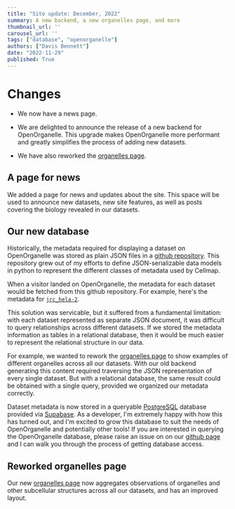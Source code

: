```yaml
---
title: "Site update: December, 2022"
summary: A new backend, a new organelles page, and more
thumbnail_url: ''
carousel_url: ''
tags: ["database", "openorganelle"]
authors: ["Davis Bennett"]
date: "2022-11-29"
published: True
---
```


# Changes

* We now have a news page.

* We are delighted to announce the release of a new backend for OpenOrganelle. This upgrade makes OpenOrganelle more performant and greatly simplifies the process of adding new datasets.

* We have also reworked the [organelles page](https://openorganelle.janelia.org/organelles). 

## A page for news
We added a page for news and updates about the site. This space will be used to announce new datasets, new site features, as well as posts covering the biology revealed in our datasets.  


## Our new database
Historically, the metadata required for displaying a dataset on OpenOrganelle was stored as plain JSON files in a [github repository](https://github.com/janelia-cosem/fibsem-metadata). This repository grew out of my efforts to define JSON-serializable data models in python to represent the different classes of metadata used by Cellmap. 

When a visitor landed on OpenOrganelle, the metadata for each dataset would be fetched from this github repository. For example, here's the metadata for [`jrc_hela-2`](https://github.com/janelia-cosem/fibsem-metadata/blob/master/api/jrc_hela-2/manifest.json). 

This solution was servicable, but it suffered from a fundamental limitation: with each dataset represented as separate JSON document, it was difficult to query relationships across different datasets. If we stored the metadata information as tables in a relational database, then it would be much easier to represent the relational structure in our data. 

For example, we wanted to rework the [organelles page](https://openorganelle.janelia.org/organelles) to show examples of different organelles across all our datasets. With our old backend generating this content required traversing the JSON representation of every single dataset. But with a relational database, the same result could be obtained with a single query, provided we organized our metadata correctly.

Dataset metadata is now stored in a queryable [PostgreSQL](https://www.postgresql.org/) database provided via [Supabase](https://supabase.com/). As a developer, I'm extremely happy with how this has turned out, and I'm excited to grow this database to suit the needs of OpenOrganelle and potentially other tools! If you are interested in querying the OpenOrganelle database, please raise an issue on on our [github page](https://github.com/janelia-cosem/openorganelle) and I can walk you through the process of getting database access. 

## Reworked organelles page
Our new [organelles page](https://openorganelle.janelia.org/organelles) now aggregates observations of organelles and other subcellular structures across all our datasets, and has an improved layout.  
